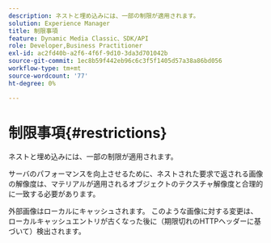 ```yaml
---
description: ネストと埋め込みには、一部の制限が適用されます。
solution: Experience Manager
title: 制限事項
feature: Dynamic Media Classic、SDK/API
role: Developer,Business Practitioner
exl-id: ac2fd40b-a2f6-4f6f-9d10-3da3d701042b
source-git-commit: 1ec8b59f442eb96c6c3f5f1405d57a38a86bd056
workflow-type: tm+mt
source-wordcount: '77'
ht-degree: 0%

---
```


# 制限事項{#restrictions}

ネストと埋め込みには、一部の制限が適用されます。

サーバのパフォーマンスを向上させるために、ネストされた要求で返される画像の解像度は、マテリアルが適用されるオブジェクトのテクスチャ解像度と合理的に一致する必要があります。

外部画像はローカルにキャッシュされます。 このような画像に対する変更は、ローカルキャッシュエントリが古くなった後に（期限切れのHTTPヘッダーに基づいて）検出されます。
